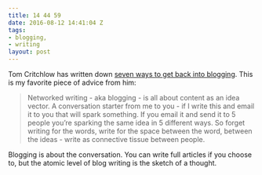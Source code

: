 ```yaml
---
title: 14 44 59
date: 2016-08-12 14:41:04 Z
tags:
- blogging,
- writing
layout: post
---
```


Tom Critchlow has written down [seven ways to get back into blogging](http://tomcritchlow.com/2016/08/09/blogging-not-blogging/). This is my favorite piece of advice from him:

> Networked writing - aka blogging - is all about content as an idea vector. A conversation starter from me to you - if I write this and email it to you that will spark something. If you email it and send it to 5 people you’re sparking the same idea in 5 different ways. So forget writing for the words, write for the space between the word, between the ideas - write as connective tissue between people.

Blogging is about the conversation. You can write full articles if you choose to, but the atomic level of blog writing is the sketch of a thought. 
